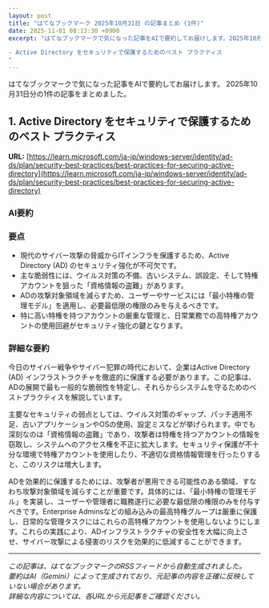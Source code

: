 ```yaml
---
layout: post
title: "はてなブックマーク 2025年10月31日 の記事まとめ (1件)"
date: 2025-11-01 08:13:30 +0900
excerpt: "はてなブックマークで気になった記事をAIで要約してお届けします。2025年10月31日分の1件の記事をまとめました。

- Active Directory をセキュリティで保護するためのベスト プラクティス
"
---
```


はてなブックマークで気になった記事をAIで要約してお届けします。
2025年10月31日分の1件の記事をまとめました。

## 1. Active Directory をセキュリティで保護するためのベスト プラクティス

**URL:** [https://learn.microsoft.com/ja-jp/windows-server/identity/ad-ds/plan/security-best-practices/best-practices-for-securing-active-directory](https://learn.microsoft.com/ja-jp/windows-server/identity/ad-ds/plan/security-best-practices/best-practices-for-securing-active-directory)

### AI要約

### 要点

*   現代のサイバー攻撃の脅威からITインフラを保護するため、Active Directory (AD) のセキュリティ強化が不可欠です。
*   主な脆弱性には、ウイルス対策の不備、古いシステム、誤設定、そして特権アカウントを狙った「資格情報の盗難」があります。
*   ADの攻撃対象領域を減らすため、ユーザーやサービスには「最小特権の管理モデル」を適用し、必要最低限の権限のみを与えるべきです。
*   特に高い特権を持つアカウントの厳重な管理と、日常業務での高特権アカウントの使用回避がセキュリティ強化の鍵となります。

### 詳細な要約

今日のサイバー戦争やサイバー犯罪の時代において、企業はActive Directory (AD) インフラストラクチャを徹底的に保護する必要があります。この記事は、ADの展開で最も一般的な脆弱性を特定し、それらからシステムを守るためのベストプラクティスを解説しています。

主要なセキュリティの弱点としては、ウイルス対策のギャップ、パッチ適用不足、古いアプリケーションやOSの使用、設定ミスなどが挙げられます。中でも深刻なのは「資格情報の盗難」であり、攻撃者は特権を持つアカウントの情報を窃取し、システムへのアクセス権を不正に拡大します。セキュリティ保護が不十分な環境で特権アカウントを使用したり、不適切な資格情報管理を行ったりすると、このリスクは増大します。

ADを効果的に保護するためには、攻撃者が悪用できる可能性のある領域、すなわち攻撃対象領域を減らすことが重要です。具体的には、「最小特権の管理モデル」を実装し、ユーザーや管理者に職務遂行に必要な最低限の権限のみを付与すべきです。Enterprise Adminsなどの組み込みの最高特権グループは厳重に保護し、日常的な管理タスクにはこれらの高特権アカウントを使用しないようにします。これらの実践により、ADインフラストラクチャの安全性を大幅に向上させ、サイバー攻撃による侵害のリスクを効果的に低減することができます。

---

*この記事は、はてなブックマークのRSSフィードから自動生成されました。*  
*要約はAI（Gemini）によって生成されており、元記事の内容を正確に反映していない場合があります。*  
*詳細な内容については、各URLから元記事をご確認ください。*
